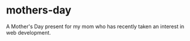 # mothers-day
A Mother's Day present for my mom who has recently taken an interest in web development.
